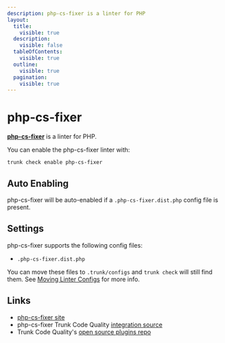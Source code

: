 ```yaml
---
description: php-cs-fixer is a linter for PHP
layout:
  title:
    visible: true
  description:
    visible: false
  tableOfContents:
    visible: true
  outline:
    visible: true
  pagination:
    visible: true
---
```


# php-cs-fixer

[**php-cs-fixer**](https://github.com/PHP-CS-Fixer/PHP-CS-Fixer) is a linter for PHP.

You can enable the php-cs-fixer linter with:

```shell
trunk check enable php-cs-fixer
```

## Auto Enabling

php-cs-fixer will be auto-enabled if a `.php-cs-fixer.dist.php` config file is present.

## Settings

php-cs-fixer supports the following config files:

* `.php-cs-fixer.dist.php`

You can move these files to `.trunk/configs` and `trunk check` will still find them. See [Moving Linter Configs](broken-reference) for more info.

## Links

* [php-cs-fixer site](https://github.com/PHP-CS-Fixer/PHP-CS-Fixer)
* php-cs-fixer Trunk Code Quality [integration source](https://github.com/trunk-io/plugins/tree/main/linters/php-cs-fixer)
* Trunk Code Quality's [open source plugins repo](https://github.com/trunk-io/plugins/tree/main)
